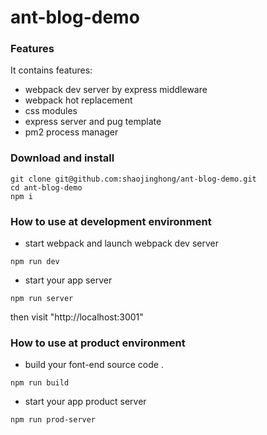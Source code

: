 # ant-blog-demo

### Features
It contains features:
- webpack dev server by express middleware
- webpack hot replacement
- css modules
- express server and pug template
- pm2 process manager

### Download and install
```
git clone git@github.com:shaojinghong/ant-blog-demo.git
cd ant-blog-demo
npm i
```

### How to use at development environment
- start webpack and launch webpack dev server
```
npm run dev
```
- start your app server
```
npm run server
```
then visit "http://localhost:3001"

### How to use at product environment
- build your font-end source code .
```
npm run build
```
- start your app product server
```
npm run prod-server
```
